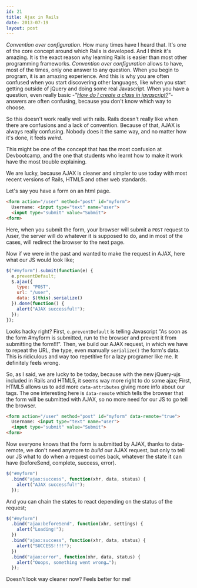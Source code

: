 ```yaml
---
id: 21
title: Ajax in Rails
date: 2013-07-19
layout: post
---
```


_Convention over configuration_.
How many times have I heard that. It's one of the core concept around which Rails is developed. And I think it's amazing. It is the exact reason why learning Rails is easier than most other programming frameworks.
_Convention over configuration_ allows to have, most of the times, only one answer to any question. When you begin to program, it is an amazing experience.
And this is why you are often confused when you start discovering other languages, like when you start getting outside of jQuery and doing some real Javascript. 
When you have a question, even really basic -_"[How do I create a class in javascript?](http://www.phpied.com/3-ways-to-define-a-javascript-class/)"_- answers are often confusing, because you don't know which way to choose.

So this doesn't work really well with rails. Rails doesn't really like when there are confusions and a lack of convention. 
Because of that, AJAX is always really confusing. Nobody does it the same way, and no matter how it's done, it feels _weird_.

This might be one of the concept that has the most confusion at Devbootcamp, and the one that students who learnt how to make it work have the most trouble explaining.

We are lucky, because AJAX is cleaner and simpler to use today with most recent versions of Rails, HTML5 and other web standards.

Let's say you have a form on an html page.

```html
<form action="/user" method="post" id="myform">
  Username: <input type="text" name="user">
  <input type="submit" value="Submit">
<form>
```

Here, when you submit the form, your browser will submit a ```POST``` request to /user, the server will do whatever it is supposed to do, and in most of the cases, will redirect the browser to the next page.

Now if we were in the past and wanted to make the request in AJAX, here what our JS would look like;

```javascript
$("#myform").submit(function(e) {
  e.preventDefault;
  $.ajax({
    type: "POST",
    url: "/user",
    data: $(this).serialize()
  }).done(function() {
    alert("AJAX successful!");
  });
});
```

Looks hacky right?
First, ```e.preventDefault``` is telling Javascript "As soon as the form #myform is submitted, run to the browser and prevent it from submitting the form!!!".
Then, we build our AJAX request, in which we have to repeat the URL, the type, even manually ```serialize()``` the form's data.
This is ridiculous and way too repetitive for a lazy programer like me.
It definitely feels wrong.

So, as I said, we are lucky to be today, because with the new jQuery-ujs included in Rails and HTML5, it seems way more right to do some ajax;
First, HTML5 allows us to add more ```data-attributes``` giving more info about our tags. The one interesting here is ```data-remote``` which tells the browser that the form will be submitted with AJAX, so no more need for our JS to go tell the browser.

```html
<form action="/user" method="post" id="myform" data-remote="true">
  Username: <input type="text" name="user">
  <input type="submit" value="Submit">
<form>
```

Now everyone knows that the form is submitted by AJAX, thanks to data-remote, we don't need anymore to _build_ our AJAX request, but only to tell our JS what to do when a request comes back, whatever the state it can have (beforeSend, complete, success, error).

```javascript
$("#myform")
  .bind("ajax:success", function(xhr, data, status) {
    alert("AJAX successful!");
  });
```

And you can chain the states to react depending on the status of the request;

```javascript
$("#myform")
  .bind("ajax:beforeSend", function(xhr, settings) {
    alert("Loading!");
  })
  .bind("ajax:success", function(xhr, data, status) {
    alert("SUCCESS!!!!");
  })
  .bind("ajax:error", function(xhr, data, status) {
    alert("Ooops, something went wrong…");
  });
```

Doesn't look way cleaner now? Feels better for me!
  